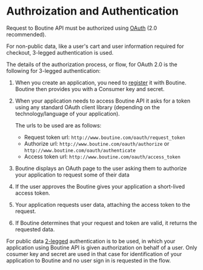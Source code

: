 # Authroization and Authentication


Request to Boutine API must be authorized using [OAuth](http://oauth.net/) (2.0 recommended). 

For non-public data, like a user's cart and user information required for checkout, 3-legged authentication is used.

The details of the authorization process, or flow, for OAuth 2.0 is the following for 3-legged authentication: 

1. When you create an application, you need to [register](http://www.boutine.com/oauth_clients/) it with Boutine. Boutine
   then provides you with a Consumer key and secret.
2. When your application needs to access Boutine API it asks for a token
   using any standard OAuth client library (depending on the technology/language of your application).

    The urls to be used are as follows:

    - Request token url: `http://www.boutine.com/oauth/request_token`
    - Authorize url: `http://www.boutine.com/oauth/authorize` or
      `http://www.boutine.com/oauth/authenticate`
    - Access token url: `http://www.boutine.com/oauth/access_token`

3. Boutine displays an OAuth page to the user asking them to authorize
   your application to request some of their data
4. If the user approves the Boutine gives your application a short-lived
   access token.
5. Your application requests user data, attaching the access token to
   the request.
6. If Boutine determines that your request and token are valid, it
   returns the requested data.

For public data [2-legged](http://oauth.googlecode.com/svn/spec/ext/consumer_request/1.0/drafts/2/spec.html) authentication is to be used, in which your application using Boutine API is given authorization on behalf of a user. Only cosumer key and secret are used in that case for identification of your application to Boutine and no user sign in is requested in the flow.
